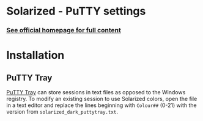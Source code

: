 Solarized - PuTTY settings
==========================

### [See official homepage for full content](http://ethanschoonover.com/solarized)

Installation
============

PuTTY Tray
----------

[PuTTY Tray](https://puttytray.goeswhere.com/) can store sessions in text files as opposed to the Windows registry. To modify an existing session to use Solarized colors, open the file in a text editor and replace the lines beginning with `Colour##` (0-21) with the version from `solarized_dark_puttytray.txt`.
